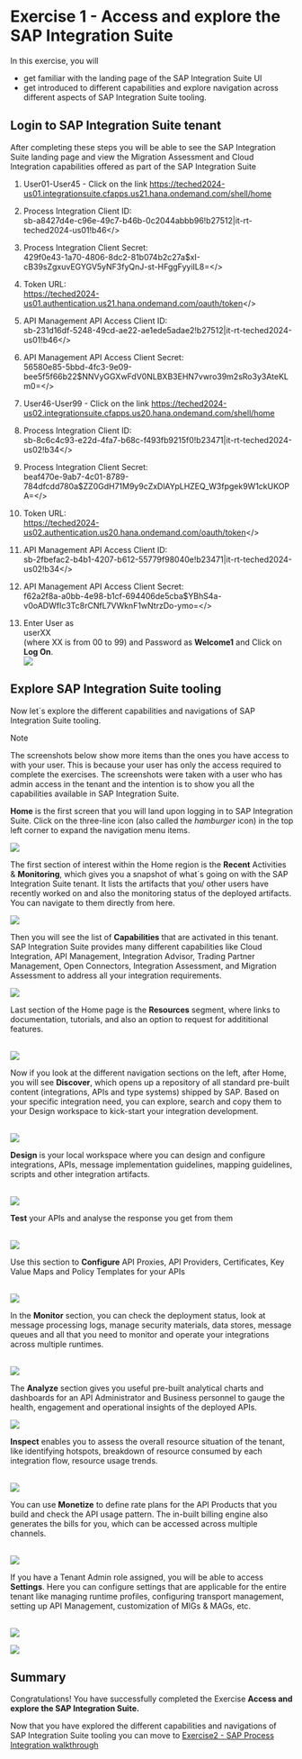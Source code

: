 # Exercise 1 - Access and explore the SAP Integration Suite

In this exercise, you will

- get familiar with the landing page of the SAP Integration Suite UI 
- get introduced to different capabilities and explore navigation across different aspects of SAP Integration Suite tooling.

## Login to SAP Integration Suite tenant

After completing these steps you will be able to see the SAP Integration Suite landing page and view the Migration Assessment and Cloud Integration capabilities offered as part of the SAP Integration Suite

1. User01-User45 - Click on the link https://teched2024-us01.integrationsuite.cfapps.us21.hana.ondemand.com/shell/home
2. Process Integration Client ID: <br>sb-a8427d4e-c96e-49c7-b46b-0c2044abbb96!b27512|it-rt-teched2024-us01!b46</>
3. Process Integration Client Secret: <br>429f0e43-1a70-4806-8dc2-81b074b2c27a$xI-cB39sZgxuvEGYGV5yNF3fyQnJ-st-HFggFyyiIL8=</>
4. Token URL: <br>https://teched2024-us01.authentication.us21.hana.ondemand.com/oauth/token</>
5. API Management API Access Client ID: <br>sb-231d16df-5248-49cd-ae22-ae1ede5adae2!b27512|it-rt-teched2024-us01!b46</>
6. API Management API Access Client Secret: <br>56580e85-5bbd-4fc3-9e09-bee5f5f66b22$NNVyGGXwFdV0NLBXB3EHN7vwro39m2sRo3y3AteKLm0=</>

1. User46-User99 - Click on the link https://teched2024-us02.integrationsuite.cfapps.us20.hana.ondemand.com/shell/home
2. Process Integration Client ID: <br>sb-8c6c4c93-e22d-4fa7-b68c-f493fb9215f0!b23471|it-rt-teched2024-us02!b34</>
3. Process Integration Client Secret: <br>beaf470e-9ab7-4c01-8789-784dfcdd780a$ZZ0GdH71M9y9cZxDlAYpLHZEQ_W3fpgek9W1ckUKOPA=</>
4. Token URL: <br>https://teched2024-us02.authentication.us20.hana.ondemand.com/oauth/token</>
5. API Management API Access Client ID: <br>sb-2fbefac2-b4b1-4207-b612-55779f98040e!b23471|it-rt-teched2024-us02!b34</>
6. API Management API Access Client Secret: <br>f62a2f8a-a0bb-4e98-b1cf-694406de5cba$YBhS4a-v0oADWfIc3Tc8rCNfL7VWknF1wNtrzDo-ymo=</>
   
8. Enter User as <br>userXX</br> (where XX is from 00 to 99) and Password as <b>Welcome1</b> and Click on <b>Log On</b>.
   <br>![](/exercises/ex1/images/Login.png)


## Explore SAP Integration Suite tooling

 Now let´s explore the different capabilities and navigations of SAP Integration Suite tooling. <br>

> [!NOTE]
> The screenshots below show more items than the ones you have access to with your user. This is because your user has only the access required to complete the exercises. The screenshots were taken with a user who has admin access in the tenant and the intention is to show you all the capabilities available in SAP Integration Suite.

**Home** is the first screen that you will land upon logging in to SAP Integration Suite. Click on the three-line icon (also called the _hamburger_ icon) in the top left corner to expand the navigation menu items. <br>

![](/exercises/ex1/images/ex1_1.png)

The first section of interest within the Home region is the **Recent** Activities & **Monitoring**, which gives you a snapshot of what´s going on with the SAP Integration Suite tenant. It lists the artifacts that you/ other users have recently worked on and also the monitoring status of the deployed artifacts. You can navigate to them directly from here. <br>

![](/exercises/ex1/images/ex1_2.png)

Then you will see the list of **Capabilities** that are activated in this tenant. SAP Integration Suite provides many different capabilities like Cloud Integration, API Management, Integration Advisor, Trading Partner Management, Open Connectors, Integration Assessment, and Migration Assessment to address all your integration requirements. <br>

![](/exercises/ex1/images/ex1_3.png)


Last section of the Home page is the **Resources** segment, where links to documentation, tutorials, and also an option to request for addititional features. <br><br>

![](/exercises/ex1/images/ex1_4.png)


Now if you look at the different navigation sections on the left, after Home, you will see **Discover**, which opens up a repository of all standard pre-built content (integrations, APIs and type systems) shipped by SAP. Based on your specific integration need, you can explore, search and copy them to your Design workspace to kick-start your integration development. <br><br>

![](/exercises/ex1/images/ex1_5.png)


**Design** is your local workspace where you can design and configure integrations, APIs, message implementation guidelines, mapping guidelines, scripts and other integration artifacts. <br><br>

![](/exercises/ex1/images/ex1_6.png)


**Test** your APIs and analyse the response you get from them <br><br>

![](/exercises/ex1/images/ex1_7.png)



Use this section to **Configure** API Proxies, API Providers, Certificates,  Key Value Maps and Policy Templates for your APIs <br><br>

![](/exercises/ex1/images/ex1_8.png)



In the **Monitor** section, you can check the deployment status, look at message processing logs, manage security materials, data stores, message queues and all that you need to monitor and operate your integrations across multiple runtimes. <br><br>

![](/exercises/ex1/images/ex1_9.png)


The **Analyze** section gives you useful pre-built analytical charts and dashboards for an API Administrator and Business personnel to gauge the health, engagement and operational insights of the deployed APIs.

![](/exercises/ex1/images/ex1_10.png)

**Inspect** enables you to assess the overall resource situation of the tenant, like identifying hotspots, breakdown of resource consumed by each integration flow, resource usage trends. <br><br>

![](/exercises/ex1/images/ex1_11.png)


You can use **Monetize** to define rate plans for the API Products that you build and check the API usage pattern. The in-built billing engine also generates the bills for you, which can be accessed across multiple channels. <br><br>

![](/exercises/ex1/images/ex1_12.png)



If you have a Tenant Admin role assigned, you will be able to access **Settings**. Here you can configure settings that are applicable for the entire tenant like managing runtime profiles, configuring transport management, setting up API Management, customization of MIGs & MAGs, etc. <br><br>

![](/exercises/ex1/images/ex1_13.png)

![](/exercises/ex1/images/ex1_14.png)

## Summary

Congratulations! You have successfully completed the Exercise **Access and explore the SAP Integration Suite.**

Now that you have explored the different capabilities and navigations of SAP Integration Suite tooling you can move to [Exercise2 - SAP Process Integration walkthrough](../ex2/README.md)


